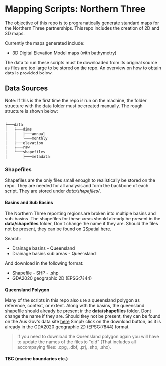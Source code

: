 # Mapping Scripts: Northern Three

The objective of this repo is to programatically generate standard maps for the Northern Three partnerships. This repo includes the creation of 2D and 3D maps.

Currently the maps generated include:
- 3D Digital Elevation Model maps (with bathymetry)

The data to run these scripts must be downloaded from its original source as files are too large to be stored on the repo. An overview on how to obtain data is provided below.

## Data Sources

Note: If this is the first time the repo is run on the machine, the folder structure with the data folder must be created manually. The rough structure is shown below:

```bash

├───data
│   ├───dims
│   │   ├───annual
│   │   └───monthly
│   ├───elevation
│   ├───raw
│   └───shapefiles
│       ├───metadata

```

### Shapefiles

Shapefiles are the only files small enough to realistically be stored on the repo. They are needed for all analysis and form the backbone of each script. They are stored under *data/shapefiles/*. 

#### Basins and Sub Basins

The Northern Three reporting regions are broken into multiple basins and sub-basins. The shapefiles for these areas should already be present in the **data/shapefiles** folder, Don't change the name if they are. 
Should the files not be present, they can be found on QSpatial [here](https://qldspatial.information.qld.gov.au/catalogue/custom/index.page).

Search:

-   Drainage basins - Queensland
-   Drainage basins sub areas - Queensland

And download in the following format:

-   Shapefile - SHP - .shp
-   GDA2020 geographic 2D (EPSG:7844)

#### Queensland Polygon

Many of the scripts in this repo also use a queensland polygon as reference, context, or extent. Along with the basins, the queensland shapefile should already be present in the **data/shapefiles** folder. Dont change the name if
they are. Should they not be present, they can be found on the Aus Gov's data site [here](https://data.gov.au/dataset/ds-dga-2dbbec1a-99a2-4ee5-8806-53bc41d038a7/distribution/dist-dga-a2440bb6-2ad2-4c20-aaab-c0ceb013033e/details?q=)
Simply click on the download button, as it is already in the GDA2020 geographic 2D (EPSG:7844) format.

> If you need to download the Queensland polygon again you will have to update the names of the files to "qld" (That includes all accompaying files: .cpg, .dbf, .prj, .shp, .shx).

#### TBC (marine boundaries etc.)
